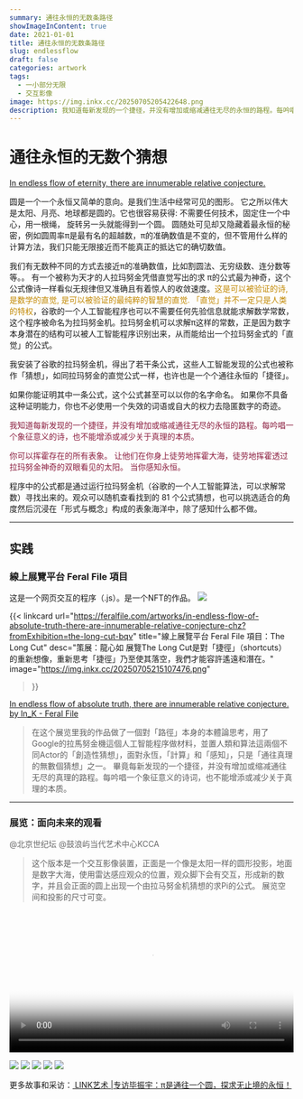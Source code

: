 ```yaml
---
summary: 通往永恒的无数条路径
showImageInContent: true
date: 2021-01-01
title: 通往永恒的无数条路径
slug: endlessflow
draft: false
categories: artwork
tags:
  - 一小部分无限
  - 交互影像
image: https://img.inkx.cc/20250705205422648.png
description: 我知道每新发现的一个捷径，并没有增加或缩减通往无尽的永恒的路程。每吟唱一个象征意义的诗，也不能增添或减少关于真理的本质。
---
```

# 通往永恒的无数个猜想
<u>In endless flow of eternity, there are innumerable relative conjecture.</u>

圆是一个一个永恒又简单的意向。是我们生活中经常可见的图形。
它之所以伟大是太阳、月亮、地球都是圆的。它也很容易获得: 不需要任何技术，固定住一个中心，用一根绳， 旋转另一头就能得到一个圆。
圆随处可见却又隐藏着最永恒的秘密，例如圆周率π是最有名的超越数，π的准确数值是不变的，但不管用什么样的计算方法，我们只能无限接近而不能真正的抵达它的确切数值。

我们有无数种不同的方式去接近π的准确数值，比如割圆法、无穷级数、连分数等等。。
有一个被称为天才的人拉玛努金凭借直觉写出的求 π的公式最为神奇，这个公式像诗一样看似无规律但又准确且有着惊人的收敛速度。<font color="#C28800">这是可以被验证的诗, 是数学的直觉, 是可以被验证的最纯粹的智慧的直觉.</font>
<font color="#C28800">「直觉」并不一定只是人类的特权</font>，谷歌的一个人工智能程序也可以不需要任何先验信息就能求解数学常数，这个程序被命名为拉玛努金机。拉玛努金机可以求解π这样的常数，正是因为数字本身潜在的结构可以被人工智能程序识别出来，从而能给出一个拉玛努金式的「直觉」的公式。

我安装了谷歌的拉玛努金机，得出了若干条公式，这些人工智能发现的公式也被称作「猜想」，如同拉玛努金的直觉公式一样，也许也是一个个通往永恒的「捷径」。

如果你能证明其中一条公式，这个公式甚至可以以你的名字命名。
如果你不具备这种证明能力，你也不必使用一个失效的词语或自大的权力去隐匿数字的奇迹。

<font color="8B1E3F">我知道每新发现的一个捷径，并没有增加或缩减通往无尽的永恒的路程。每吟唱一个象征意义的诗，也不能增添或减少关于真理的本质。</font>

<font color="8B1E3F">你可以挥霍存在的所有表象。</font>
<font color="8B1E3F">让他们在你身上徒劳地挥霍大海，徒劳地挥霍透过拉玛努金神奇的双眼看见的太阳。</font>
<font color="8B1E3F">当你感知永恒。</font>

程序中的公式都是通过运行拉玛努金机（谷歌的一个人工智能算法，可以求解常数）寻找出来的。观众可以随机查看找到的 81 个公式猜想，也可以挑选适合的角度然后沉浸在「形式与概念」构成的表象海洋中，除了感知什么都不做。



---


## 实践

### 線上展覽平台 Feral File 項目
这是一个网页交互的程序（.js）。是一个NFT的作品。
![](https://img.inkx.cc/20250705205422648.png)

{{< linkcard 
  url="https://feralfile.com/artworks/in-endless-flow-of-absolute-truth-there-are-innumerable-relative-conjecture-chz?fromExhibition=the-long-cut-bqv" 
  title="線上展覽平台 Feral File 項目：The Long Cut" 
  desc="策展：龍心如 展覽The Long Cut是對「捷徑」（shortcuts）的重新想像，重新思考「捷徑」乃至使其落空，我們才能容許遙遠和潛在。" 
  image="https://img.inkx.cc/20250705215107476.png" 
>}}

[In endless flow of absolute truth, there are innumerable relative conjecture. by In_K - Feral File](https://feralfile.com/artworks/in-endless-flow-of-absolute-truth-there-are-innumerable-relative-conjecture-chz?fromExhibition=the-long-cut-bqv)

>在这个展览里我的作品做了一個對「路徑」本身的本體論思考，用了Google的拉馬努金機這個人工智能程序做材料，並置人類和算法這兩個不同Actor的「創造性猜想」，面對永恆，「計算」和「感知」，只是「通往真理的無數個猜想」之一。
>畢竟每新发现的一个捷径，并没有增加或缩减通往无尽的真理的路程。每吟唱一个象征意义的诗词，也不能增添或减少关于真理的本质。


---
### 展览：面向未来的观看

<font color="#696969">@北京世纪坛 @鼓浪屿当代艺术中心KCCA</font>
>这个版本是一个交互影像装置，正面是一个像是太阳一样的圆形投影，地面是数字大海，使用雷达感应观众的位置，观众脚下会有交互，形成新的数字，并且会正面的圆上出现一个由拉马努金机猜想的求Pi的公式。
>展览空间和投影的尺寸可变。


<video controls width="100%" poster="https://img.inkx.cc/20250705212914923.png">
  <source src="https://img.inkx.cc/20250705214104011.mp4" type="video/mp4">
  您的浏览器不支持 video 标签。
</video>


![](https://img.inkx.cc/20250705212820118.png)
![](https://img.inkx.cc/20250705212845167.png)
![](https://img.inkx.cc/20250705212914923.png)
![](https://img.inkx.cc/20250705212935241.png)
![](https://img.inkx.cc/20250705213000630.png)

更多故事和采访：[ LINK艺术 |专访毕振宇：π是通往一个圆，探求无止境的永恒！](https://mp.weixin.qq.com/s/lfPc_uYL8p5eaqF47tpfwg)

